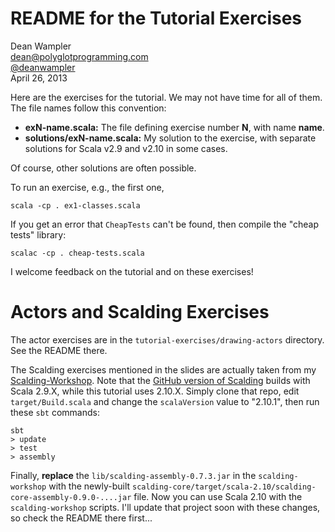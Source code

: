 # README for the Tutorial Exercises

Dean Wampler<br/>
[dean@polyglotprogramming.com](mailto:dean@polyglotprogramming.com)<br/>
[@deanwampler](https://twitter.com/deanwampler)<br/>
April 26, 2013

Here are the exercises for the tutorial. We may not have time for all of them. The file names follow this convention:

* **exN-name.scala:** The file defining exercise number **N**, with name **name**.
* **solutions/exN-name.scala:** My solution to the exercise, with separate solutions for Scala v2.9 and v2.10 in some cases.

Of course, other solutions are often possible.

To run an exercise, e.g., the first one,

    scala -cp . ex1-classes.scala

If you get an error that `CheapTests` can't be found, then compile the "cheap tests" library:

    scalac -cp . cheap-tests.scala

I welcome feedback on the tutorial and on these exercises!

# Actors and Scalding Exercises

The actor exercises are in the `tutorial-exercises/drawing-actors` directory. See the README there.

The Scalding exercises mentioned in the slides are actually taken from my [Scalding-Workshop](https://github.com/deanwampler/scalding-workshop). Note that the [GitHub version of Scalding](https://github.com/twitter/scalding) builds with Scala 2.9.X, while this tutorial uses 2.10.X. Simply clone that repo, edit `target/Build.scala` and change the `scalaVersion` value to "2.10.1", then run these `sbt` commands:

    sbt
    > update
    > test
    > assembly

Finally, **replace** the `lib/scalding-assembly-0.7.3.jar` in the `scalding-workshop` with the newly-built `scalding-core/target/scala-2.10/scalding-core-assembly-0.9.0-....jar` file. Now you can use Scala 2.10 with the `scalding-workshop` scripts. I'll update that project soon with these changes, so check the README there first...

